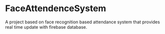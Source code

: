 # FaceAttendenceSystem
A project based on face recognition based attendance system that provides real time update with firebase database.
